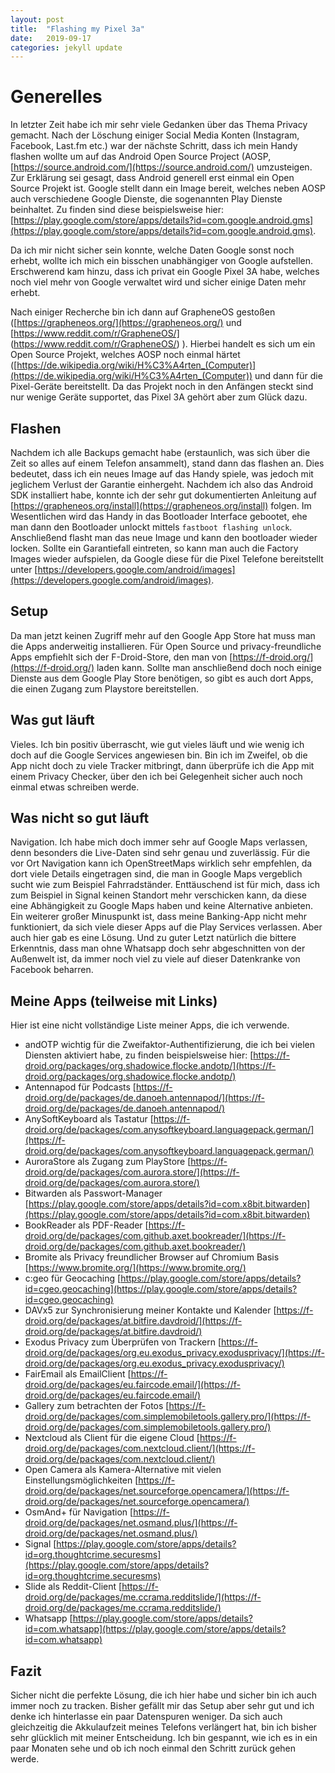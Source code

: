 ```yaml
---
layout: post
title:  "Flashing my Pixel 3a"
date:   2019-09-17
categories: jekyll update
---
```

# Generelles
In letzter Zeit habe ich mir sehr viele Gedanken über das Thema Privacy gemacht. Nach der Löschung einiger Social Media Konten (Instagram, Facebook, Last.fm etc.) war der nächste Schritt, dass ich mein Handy flashen wollte um auf das Android Open Source Project (AOSP, [https://source.android.com/](https://source.android.com/) umzusteigen. Zur Erklärung sei gesagt, dass Android generell erst einmal ein Open Source Projekt ist. Google stellt dann ein Image bereit, welches neben AOSP auch verschiedene Google Dienste, die sogenannten Play Dienste beinhaltet. Zu finden sind diese beispielsweise hier: [https://play.google.com/store/apps/details?id=com.google.android.gms](https://play.google.com/store/apps/details?id=com.google.android.gms).

Da ich mir nicht sicher sein konnte, welche Daten Google sonst noch erhebt, wollte ich mich ein bisschen unabhängiger von Google aufstellen. Erschwerend kam hinzu, dass ich privat ein Google Pixel 3A habe, welches noch viel mehr von Google verwaltet wird und sicher einige Daten mehr erhebt.

Nach einiger Recherche bin ich dann auf GrapheneOS gestoßen ([https://grapheneos.org/](https://grapheneos.org/) und [https://www.reddit.com/r/GrapheneOS/] (https://www.reddit.com/r/GrapheneOS/) ). Hierbei handelt es sich um ein Open Source Projekt, welches AOSP noch einmal härtet ([https://de.wikipedia.org/wiki/H%C3%A4rten_(Computer)](https://de.wikipedia.org/wiki/H%C3%A4rten_(Computer)) und dann für die Pixel-Geräte bereitstellt. Da das Projekt noch in den Anfängen steckt sind nur wenige Geräte supportet, das Pixel 3A gehört aber zum Glück dazu.

## Flashen
Nachdem ich alle Backups gemacht habe (erstaunlich, was sich über die Zeit so alles auf einem Telefon ansammelt), stand dann das flashen an. Dies bedeutet, dass ich ein neues Image auf das Handy spiele, was jedoch mit jeglichem Verlust der Garantie einhergeht. Nachdem ich also das Android SDK installiert habe, konnte ich der sehr gut dokumentierten Anleitung auf [https://grapheneos.org/install](https://grapheneos.org/install) folgen. 
Im Wesentlichen wird das Handy in das Bootloader Interface gebootet, ehe man dann den Bootloader unlockt mittels `fastboot flashing unlock`. Anschließend flasht man das neue Image und kann den bootloader wieder locken. Sollte ein Garantiefall eintreten, so kann man auch die Factory Images wieder aufspielen, da Google diese für die Pixel Telefone bereitstellt unter [https://developers.google.com/android/images](https://developers.google.com/android/images). 

## Setup
Da man jetzt keinen Zugriff mehr auf den Google App Store hat muss man die Apps anderweitig installieren. Für Open Source und privacy-freundliche Apps empfiehlt sich der F-Droid-Store, den man von [https://f-droid.org/](https://f-droid.org/) laden kann.
Sollte man anschließend doch noch einige Dienste aus dem Google Play Store benötigen, so gibt es auch dort Apps, die einen Zugang zum Playstore bereitstellen.

## Was gut läuft
Vieles. Ich bin positiv überrascht, wie gut vieles läuft und wie wenig ich doch auf die Google Services angewiesen bin. Bin ich im Zweifel, ob die App nicht doch zu viele Tracker mitbringt, dann überprüfe ich die App mit einem Privacy Checker, über den ich bei Gelegenheit sicher auch noch einmal etwas schreiben werde.

## Was nicht so gut läuft
Navigation. Ich habe mich doch immer sehr auf Google Maps verlassen, denn besonders die Live-Daten sind sehr genau und zuverlässig. Für die vor Ort Navigation kann ich OpenStreetMaps wirklich sehr empfehlen, da dort viele Details eingetragen sind, die man in Google Maps vergeblich sucht wie zum Beispiel Fahrradständer. Enttäuschend ist für mich, dass ich zum Beispiel in Signal keinen Standort mehr verschicken kann, da diese eine Abhängigkeit zu Google Maps haben und keine Alternative anbieten. Ein weiterer großer Minuspunkt ist, dass meine Banking-App nicht mehr funktioniert, da sich viele dieser Apps auf die Play Services verlassen. Aber auch hier gab es eine Lösung.
Und zu guter Letzt natürlich die bittere Erkenntnis, dass man ohne Whatsapp doch sehr abgeschnitten von der Außenwelt ist, da immer noch viel zu viele auf dieser Datenkranke von Facebook beharren.

## Meine Apps (teilweise mit Links)

Hier ist eine nicht vollständige Liste meiner Apps, die ich verwende. 
- andOTP wichtig für die Zweifaktor-Authentifizierung, die ich bei vielen Diensten aktiviert habe, zu finden beispielsweise hier: [https://f-droid.org/packages/org.shadowice.flocke.andotp/](https://f-droid.org/packages/org.shadowice.flocke.andotp/)
- Antennapod für Podcasts [https://f-droid.org/de/packages/de.danoeh.antennapod/](https://f-droid.org/de/packages/de.danoeh.antennapod/)
- AnySoftKeyboard als Tastatur [https://f-droid.org/de/packages/com.anysoftkeyboard.languagepack.german/](https://f-droid.org/de/packages/com.anysoftkeyboard.languagepack.german/)
- AuroraStore als Zugang zum PlayStore [https://f-droid.org/de/packages/com.aurora.store/](https://f-droid.org/de/packages/com.aurora.store/)
- Bitwarden als Passwort-Manager [https://play.google.com/store/apps/details?id=com.x8bit.bitwarden](https://play.google.com/store/apps/details?id=com.x8bit.bitwarden)
- BookReader als PDF-Reader [https://f-droid.org/de/packages/com.github.axet.bookreader/](https://f-droid.org/de/packages/com.github.axet.bookreader/)
- Bromite als Privacy freundlicher Browser auf Chromium Basis [https://www.bromite.org/](https://www.bromite.org/)
- c:geo für Geocaching [https://play.google.com/store/apps/details?id=cgeo.geocaching](https://play.google.com/store/apps/details?id=cgeo.geocaching)
- DAVx5 zur Synchronisierung meiner Kontakte und Kalender [https://f-droid.org/de/packages/at.bitfire.davdroid/](https://f-droid.org/de/packages/at.bitfire.davdroid/)
- Exodus Privacy zum Überprüfen von Trackern [https://f-droid.org/de/packages/org.eu.exodus_privacy.exodusprivacy/](https://f-droid.org/de/packages/org.eu.exodus_privacy.exodusprivacy/)
- FairEmail als EmailClient [https://f-droid.org/de/packages/eu.faircode.email/](https://f-droid.org/de/packages/eu.faircode.email/)
- Gallery zum betrachten der Fotos [https://f-droid.org/de/packages/com.simplemobiletools.gallery.pro/](https://f-droid.org/de/packages/com.simplemobiletools.gallery.pro/)
- Nextcloud als Client für die eigene Cloud [https://f-droid.org/de/packages/com.nextcloud.client/](https://f-droid.org/de/packages/com.nextcloud.client/)
- Open Camera als Kamera-Alternative mit vielen Einstellungsmöglichkeiten [https://f-droid.org/de/packages/net.sourceforge.opencamera/](https://f-droid.org/de/packages/net.sourceforge.opencamera/)
- OsmAnd+ für Navigation [https://f-droid.org/de/packages/net.osmand.plus/](https://f-droid.org/de/packages/net.osmand.plus/)
- Signal [https://play.google.com/store/apps/details?id=org.thoughtcrime.securesms](https://play.google.com/store/apps/details?id=org.thoughtcrime.securesms)
- Slide als Reddit-Client [https://f-droid.org/de/packages/me.ccrama.redditslide/](https://f-droid.org/de/packages/me.ccrama.redditslide/)
- Whatsapp [https://play.google.com/store/apps/details?id=com.whatsapp](https://play.google.com/store/apps/details?id=com.whatsapp)

## Fazit
Sicher nicht die perfekte Lösung, die ich hier habe und sicher bin ich auch immer noch zu tracken. Bisher gefällt mir das Setup aber sehr gut und ich denke ich hinterlasse ein paar Datenspuren weniger. Da sich auch gleichzeitig die Akkulaufzeit meines Telefons verlängert hat, bin ich bisher sehr glücklich mit meiner Entscheidung. Ich bin gespannt, wie ich es in ein paar Monaten sehe und ob ich noch einmal den Schritt zurück gehen werde.
